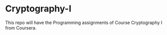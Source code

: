 Cryptography-I
==============

This repo will have the Programming assignments of Course Cryptography I from Coursera.
